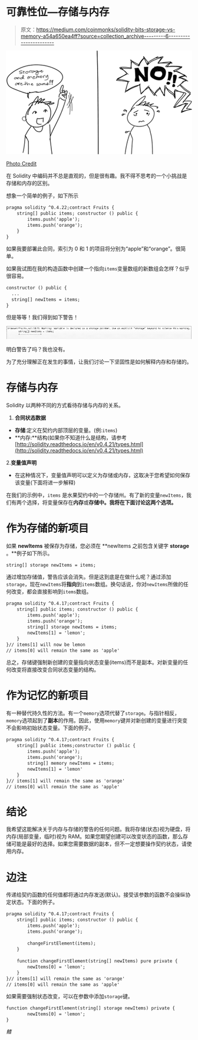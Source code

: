 # 可靠性位—存储与内存

> 原文：<https://medium.com/coinmonks/solidity-bits-storage-vs-memory-a54a650ea4ff?source=collection_archive---------6----------------------->

![](img/06492bcdb2610c252cbcdb9a970faa11.png)

[Photo Credit](https://4storage.wordpress.com/memory-vs-storage/)

在 Solidity 中编码并不总是直观的，但是很有趣。我不得不思考的一个小挑战是存储和内存的区别。

想象一个简单的例子，如下所示

```
pragma solidity ^0.4.22;contract Fruits {
    string[] public items; constructor () public {
        items.push('apple');
        items.push('orange');
    }
}
```

如果我要部署此合同，索引为 0 和 1 的项目将分别为“apple”和“orange”。很简单。

如果我试图在我的构造函数中创建一个指向`items`变量数组的新数组会怎样？似乎很容易。

```
constructor () public {
  ...
  string[] newItems = items;
}
```

但是等等！我们得到如下警告！

![](img/56d94f04fe7ce2c7efaedd504c47c7cc.png)

明白警告了吗？我也没有。

为了充分理解正在发生的事情，让我们讨论一下坚固性是如何解释内存和存储的。

# 存储与内存

Solidity 以两种不同的方式看待存储与内存的关系。

1.  **合同状态数据**

*   **存储**:定义在契约内部顶层的变量。(例:`items`)
*   **内存:**结构(如果你不知道什么是结构，请参考[http://solidity.readthedocs.io/en/v0.4.21/types.html](http://solidity.readthedocs.io/en/v0.4.21/types.html)

2.**变量值声明**

*   在这种情况下，变量值声明可以定义为存储或内存，这取决于您希望如何保存该变量(下面将进一步解释)

在我们的示例中，`items` 是水果契约中的一个存储州。有了新的变量`newItems`，我们有两个选择，将变量保存在**内存**或**存储中。我将在下面讨论这两个选项。**

# 作为存储的新项目

如果 **newItems** 被保存为存储，您必须在 **newItems 之前包含关键字 **storage** 。**例子如下所示。

```
string[] storage newItems = items;
```

通过增加存储值，警告应该会消失。但是这到底是在做什么呢？通过添加`storage`，现在`newItems`将**指向**到`items`数组。换句话说，你对`newItems`所做的任何改变，都会直接影响到`items`数组。

```
pragma solidity ^0.4.17;contract Fruits {
    string[] public items; constructor () public {
        items.push('apple');
        items.push('orange');
        string[] storage newItems = items;
        newItems[1] = 'lemon';
    }
}// items[1] will now be lemon
// items[0] will remain the same as 'apple'
```

总之，存储键强制新创建的变量指向状态变量(items)而不是副本。对新变量的任何改变将直接改变合同状态变量的结构。

# 作为记忆的新项目

有一种替代持久性的方法。有一个`memory`选项代替了`storage`。与指针相反，`memory`选项起到了**副本**的作用。因此，使用`memory`键并对新创建的变量进行突变不会影响初始状态变量。下面的例子。

```
pragma solidity ^0.4.17;contract Fruits {
    string[] public items;constructor () public {
        items.push('apple');
        items.push('orange');
        string[] memory newItems = items;
        newItems[1] = 'lemon'
    }
}// items[1] will remain the same as 'orange'
// items[0] will remain the same as 'apple'
```

# 结论

我希望这能解决关于内存与存储的警告的任何问题。我将存储(状态)视为硬盘，将内存(局部变量，临时)视为 RAM。如果您期望创建可以改变状态的函数，那么存储可能是最好的选择。如果您需要数据的副本，但不一定想要操作契约状态，请使用内存。

# 边注

传递给契约函数的任何值都将通过内存发送(默认)。接受该参数的函数不会操纵协定状态。下面的例子。

```
pragma solidity ^0.4.17;contract Fruits {
    string[] public items; constructor () public {
        items.push('apple');
        items.push('orange');

        changeFirstElement(items);
    }

    function changeFirstElement(string[] newItems) pure private {
        newItems[0] = 'lemon';
    }
}// items[1] will remain the same as 'orange'
// items[0] will remain the same as 'apple'
```

如果需要强制状态改变，可以在参数中添加`storage`键。

```
function changeFirstElement(string[] storage newItems) private {
        newItems[0] = 'lemon';
}
```

*鳍*